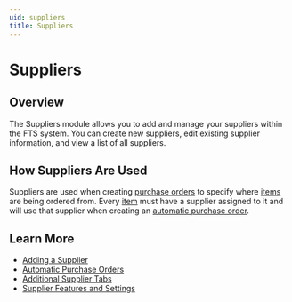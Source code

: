 ```yaml
---
uid: suppliers
title: Suppliers
---
```


# Suppliers

## Overview
The Suppliers module allows you to add and manage your suppliers within the FTS system. You can create new suppliers, edit existing supplier information, and view a list of all suppliers.

## How Suppliers Are Used
Suppliers are used when creating [purchase orders](../PurchaseOrders/index.md) to specify where [items](../Items/index.md) are being ordered from. Every [item](../Items/index.md) must have a supplier assigned to it and will use that supplier when creating an [automatic purchase order](automatic-purchase-orders.md).


## Learn More
- [Adding a Supplier](xref:suppliers.add)
- [Automatic Purchase Orders](xref:suppliers.auto-purchase-orders)
- [Additional Supplier Tabs](xref:suppliers.additional-tabs)
- [Supplier Features and Settings](xref:suppliers.features)

